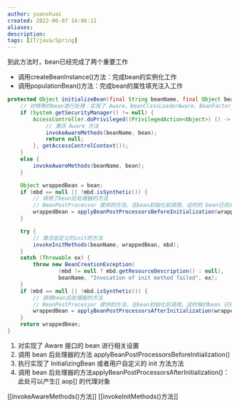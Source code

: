 ```yaml
---
author: yuanshuai
created: 2022-06-07 14:06:11
aliases: 
description:
tags: [IT/java/Spring]
---
```



到此方法时，bean已经完成了两个重要工作

- 调用createBeanInstance()方法：完成bean的实例化工作
- 调用populationBean()方法：完成bean的属性填充注入工作

```java
protected Object initializeBean(final String beanName, final Object bean, @Nullable RootBeanDefinition mbd) {
	// 对特殊的bean进行处理：实现了 Aware、BeanClassLoaderAware、BeanFactoryAware 的处理
	if (System.getSecurityManager() != null) {
		AccessController.doPrivileged((PrivilegedAction<Object>) () -> {
			// 激活 Aware 方法
			invokeAwareMethods(beanName, bean);
			return null;
		}, getAccessControlContext());
	}
	else {
		invokeAwareMethods(beanName, bean);
	}

	Object wrappedBean = bean;
	if (mbd == null || !mbd.isSynthetic()) {
		// 调用了bean后处理器的方法
		// BeanPostProcessor 提供的方法，在bean初始化前调用，这时的 bean已完成了实例化和属性填充注入工作
		wrappedBean = applyBeanPostProcessorsBeforeInitialization(wrappedBean, beanName);
	}

	try {
		// 激活自定义的init的方法
		invokeInitMethods(beanName, wrappedBean, mbd);
	}
	catch (Throwable ex) {
		throw new BeanCreationException(
				(mbd != null ? mbd.getResourceDescription() : null),
				beanName, "Invocation of init method failed", ex);
	}
	if (mbd == null || !mbd.isSynthetic()) {
		// 调用bean后处理器的方法
		// BeanPostProcessor 提供的方法，在bean初始化后调用，这时候的bean 已经创建完成了
		wrappedBean = applyBeanPostProcessorsAfterInitialization(wrappedBean, beanName);
	}
	return wrappedBean;
}
```

1. 对实现了 Aware 接口的 bean 进行相关设置
2. 调用 bean 后处理器的方法 applyBeanPostProcessorsBeforeInitialization()
3. 执行实现了 InitializingBean 或者用户自定义的 init 方法方法
4. 调用 bean 后处理器的方法applyBeanPostProcessorsAfterInitialization()：此处可以产生[[ aop]] 的代理对象

[[invokeAwareMethods()方法]]
[[invokeInitMethods()方法]]




